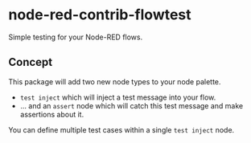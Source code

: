 # node-red-contrib-flowtest
Simple testing for your Node-RED flows.

## Concept
This package will add two new node types to your node palette.
* `test inject` which will inject a test message into your flow.
* ... and an `assert` node which will catch this test message and make assertions about it.

You can define multiple test cases within a single `test inject` node.


